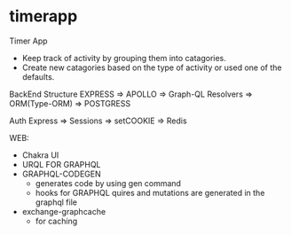 # timerapp
Timer App
  - Keep track of activity by grouping them into catagories.
  - Create new catagories based on the type of activity or used one of the defaults.



BackEnd Structure
EXPRESS => APOLLO => Graph-QL Resolvers => ORM(Type-ORM) => POSTGRESS

Auth
Express => Sessions => setCOOKIE => Redis

WEB:
 - Chakra UI
 - URQL FOR GRAPHQL
 - GRAPHQL-CODEGEN
    - generates code by using gen command 
    - hooks for GRAPHQL quires and mutations are generated in the graphql file
 - exchange-graphcache 
    - for caching 
